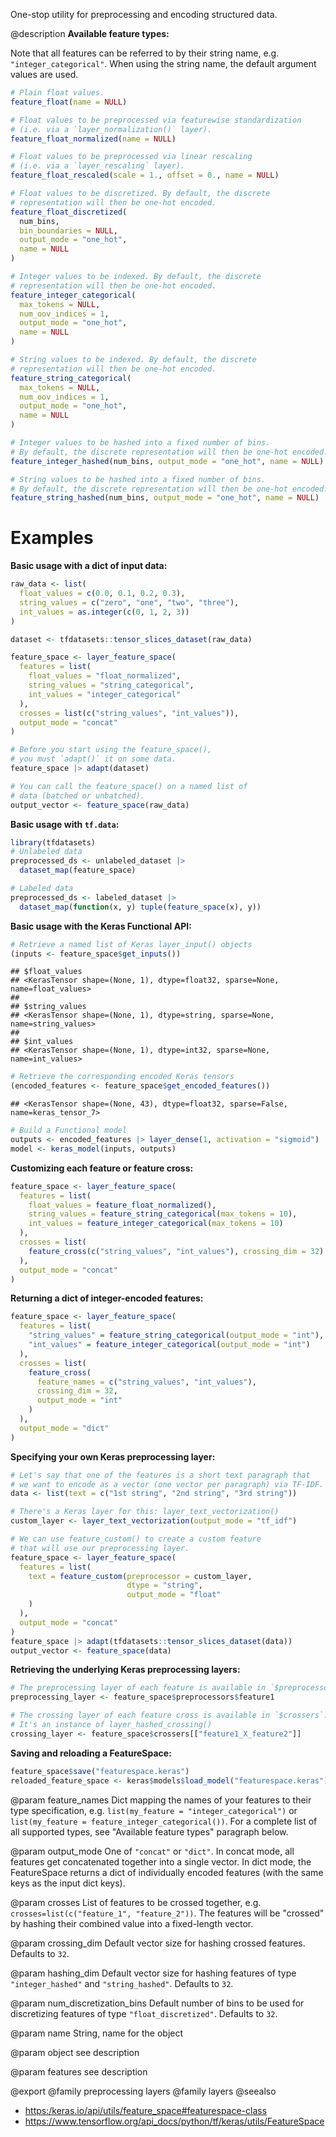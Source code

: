 One-stop utility for preprocessing and encoding structured data.

@description
**Available feature types:**

Note that all features can be referred to by their string name,
e.g. `"integer_categorical"`. When using the string name, the default
argument values are used.


```r
# Plain float values.
feature_float(name = NULL)

# Float values to be preprocessed via featurewise standardization
# (i.e. via a `layer_normalization()` layer).
feature_float_normalized(name = NULL)

# Float values to be preprocessed via linear rescaling
# (i.e. via a `layer_rescaling` layer).
feature_float_rescaled(scale = 1., offset = 0., name = NULL)

# Float values to be discretized. By default, the discrete
# representation will then be one-hot encoded.
feature_float_discretized(
  num_bins,
  bin_boundaries = NULL,
  output_mode = "one_hot",
  name = NULL
)

# Integer values to be indexed. By default, the discrete
# representation will then be one-hot encoded.
feature_integer_categorical(
  max_tokens = NULL,
  num_oov_indices = 1,
  output_mode = "one_hot",
  name = NULL
)

# String values to be indexed. By default, the discrete
# representation will then be one-hot encoded.
feature_string_categorical(
  max_tokens = NULL,
  num_oov_indices = 1,
  output_mode = "one_hot",
  name = NULL
)

# Integer values to be hashed into a fixed number of bins.
# By default, the discrete representation will then be one-hot encoded.
feature_integer_hashed(num_bins, output_mode = "one_hot", name = NULL)

# String values to be hashed into a fixed number of bins.
# By default, the discrete representation will then be one-hot encoded.
feature_string_hashed(num_bins, output_mode = "one_hot", name = NULL)
```
# Examples
**Basic usage with a dict of input data:**


```r
raw_data <- list(
  float_values = c(0.0, 0.1, 0.2, 0.3),
  string_values = c("zero", "one", "two", "three"),
  int_values = as.integer(c(0, 1, 2, 3))
)

dataset <- tfdatasets::tensor_slices_dataset(raw_data)

feature_space <- layer_feature_space(
  features = list(
    float_values = "float_normalized",
    string_values = "string_categorical",
    int_values = "integer_categorical"
  ),
  crosses = list(c("string_values", "int_values")),
  output_mode = "concat"
)

# Before you start using the feature_space(),
# you must `adapt()` it on some data.
feature_space |> adapt(dataset)

# You can call the feature_space() on a named list of
# data (batched or unbatched).
output_vector <- feature_space(raw_data)
```

**Basic usage with `tf.data`:**


```r
library(tfdatasets)
# Unlabeled data
preprocessed_ds <- unlabeled_dataset |>
  dataset_map(feature_space)

# Labeled data
preprocessed_ds <- labeled_dataset |>
  dataset_map(function(x, y) tuple(feature_space(x), y))
```

**Basic usage with the Keras Functional API:**


```r
# Retrieve a named list of Keras layer_input() objects
(inputs <- feature_space$get_inputs())
```

```
## $float_values
## <KerasTensor shape=(None, 1), dtype=float32, sparse=None, name=float_values>
##
## $string_values
## <KerasTensor shape=(None, 1), dtype=string, sparse=None, name=string_values>
##
## $int_values
## <KerasTensor shape=(None, 1), dtype=int32, sparse=None, name=int_values>
```

```r
# Retrieve the corresponding encoded Keras tensors
(encoded_features <- feature_space$get_encoded_features())
```

```
## <KerasTensor shape=(None, 43), dtype=float32, sparse=False, name=keras_tensor_7>
```

```r
# Build a Functional model
outputs <- encoded_features |> layer_dense(1, activation = "sigmoid")
model <- keras_model(inputs, outputs)
```

**Customizing each feature or feature cross:**


```r
feature_space <- layer_feature_space(
  features = list(
    float_values = feature_float_normalized(),
    string_values = feature_string_categorical(max_tokens = 10),
    int_values = feature_integer_categorical(max_tokens = 10)
  ),
  crosses = list(
    feature_cross(c("string_values", "int_values"), crossing_dim = 32)
  ),
  output_mode = "concat"
)
```

**Returning a dict of integer-encoded features:**


```r
feature_space <- layer_feature_space(
  features = list(
    "string_values" = feature_string_categorical(output_mode = "int"),
    "int_values" = feature_integer_categorical(output_mode = "int")
  ),
  crosses = list(
    feature_cross(
      feature_names = c("string_values", "int_values"),
      crossing_dim = 32,
      output_mode = "int"
    )
  ),
  output_mode = "dict"
)
```

**Specifying your own Keras preprocessing layer:**


```r
# Let's say that one of the features is a short text paragraph that
# we want to encode as a vector (one vector per paragraph) via TF-IDF.
data <- list(text = c("1st string", "2nd string", "3rd string"))

# There's a Keras layer for this: layer_text_vectorization()
custom_layer <- layer_text_vectorization(output_mode = "tf_idf")

# We can use feature_custom() to create a custom feature
# that will use our preprocessing layer.
feature_space <- layer_feature_space(
  features = list(
    text = feature_custom(preprocessor = custom_layer,
                          dtype = "string",
                          output_mode = "float"
    )
  ),
  output_mode = "concat"
)
feature_space |> adapt(tfdatasets::tensor_slices_dataset(data))
output_vector <- feature_space(data)
```

**Retrieving the underlying Keras preprocessing layers:**


```r
# The preprocessing layer of each feature is available in `$preprocessors`.
preprocessing_layer <- feature_space$preprocessors$feature1

# The crossing layer of each feature cross is available in `$crossers`.
# It's an instance of layer_hashed_crossing()
crossing_layer <- feature_space$crossers[["feature1_X_feature2"]]
```

**Saving and reloading a FeatureSpace:**


```r
feature_space$save("featurespace.keras")
reloaded_feature_space <- keras$models$load_model("featurespace.keras")
```

@param feature_names
Dict mapping the names of your features to their
type specification, e.g. `list(my_feature = "integer_categorical")`
or `list(my_feature = feature_integer_categorical())`.
For a complete list of all supported types, see
"Available feature types" paragraph below.

@param output_mode
One of `"concat"` or `"dict"`. In concat mode, all
features get concatenated together into a single vector.
In dict mode, the FeatureSpace returns a dict of individually
encoded features (with the same keys as the input dict keys).

@param crosses
List of features to be crossed together, e.g.
`crosses=list(c("feature_1", "feature_2"))`. The features will be
"crossed" by hashing their combined value into
a fixed-length vector.

@param crossing_dim
Default vector size for hashing crossed features.
Defaults to `32`.

@param hashing_dim
Default vector size for hashing features of type
`"integer_hashed"` and `"string_hashed"`. Defaults to `32`.

@param num_discretization_bins
Default number of bins to be used for
discretizing features of type `"float_discretized"`.
Defaults to `32`.

@param name
String, name for the object

@param object
see description

@param features
see description

@export
@family preprocessing layers
@family layers
@seealso
+ <https:/keras.io/api/utils/feature_space#featurespace-class>
+ <https://www.tensorflow.org/api_docs/python/tf/keras/utils/FeatureSpace>
